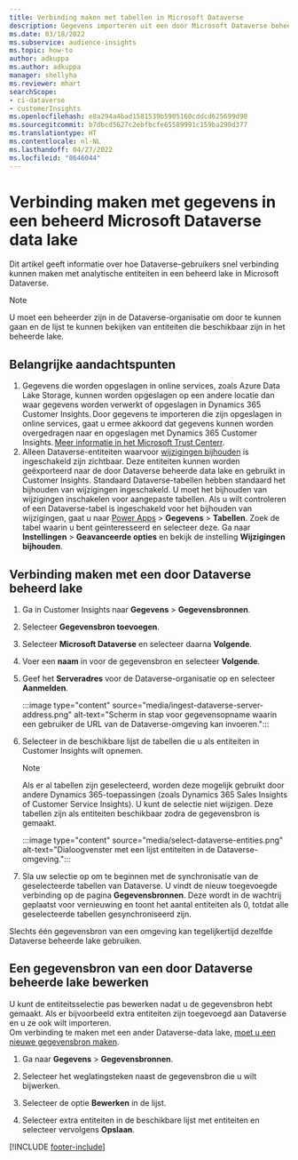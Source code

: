 ```yaml
---
title: Verbinding maken met tabellen in Microsoft Dataverse
description: Gegevens importeren uit een door Microsoft Dataverse beheerd data lake.
ms.date: 03/18/2022
ms.subservice: audience-insights
ms.topic: how-to
author: adkuppa
ms.author: adkuppa
manager: shellyha
ms.reviewer: mhart
searchScope:
- ci-dataverse
- customerInsights
ms.openlocfilehash: e8a294a4bad1581539b5905160cddcd625699d90
ms.sourcegitcommit: b7dbcd5627c2ebfbcfe65589991c159ba290d377
ms.translationtype: HT
ms.contentlocale: nl-NL
ms.lasthandoff: 04/27/2022
ms.locfileid: "8646044"
---
```

# <a name="connect-to-data-in-a-microsoft-dataverse-managed-data-lake"></a>Verbinding maken met gegevens in een beheerd Microsoft Dataverse data lake

Dit artikel geeft informatie over hoe Dataverse-gebruikers snel verbinding kunnen maken met analytische entiteiten in een beheerd lake in Microsoft Dataverse. 

> [!NOTE]
> U moet een beheerder zijn in de Dataverse-organisatie om door te kunnen gaan en de lijst te kunnen bekijken van entiteiten die beschikbaar zijn in het beheerde lake.

## <a name="important-considerations"></a>Belangrijke aandachtspunten

1. Gegevens die worden opgeslagen in online services, zoals Azure Data Lake Storage, kunnen worden opgeslagen op een andere locatie dan waar gegevens worden verwerkt of opgeslagen in Dynamics 365 Customer Insights. Door gegevens te importeren die zijn opgeslagen in online services, gaat u ermee akkoord dat gegevens kunnen worden overgedragen naar en opgeslagen met Dynamics 365 Customer Insights. [Meer informatie in het Microsoft Trust Centerr](https://www.microsoft.com/trust-center).
2. Alleen Dataverse-entiteiten waarvoor [wijzigingen bijhouden](/power-platform/admin/enable-change-tracking-control-data-synchronization) is ingeschakeld zijn zichtbaar. Deze entiteiten kunnen worden geëxporteerd naar de door Dataverse beheerde data lake en gebruikt in Customer Insights. Standaard Dataverse-tabellen hebben standaard het bijhouden van wijzigingen ingeschakeld. U moet het bijhouden van wijzigingen inschakelen voor aangepaste tabellen. Als u wilt controleren of een Dataverse-tabel is ingeschakeld voor het bijhouden van wijzigingen, gaat u naar [Power Apps](https://make.powerapps.com) > **Gegevens** > **Tabellen**. Zoek de tabel waarin u bent geïnteresseerd en selecteer deze. Ga naar **Instellingen** > **Geavanceerde opties** en bekijk de instelling **Wijzigingen bijhouden**.

## <a name="connect-to-a-dataverse-managed-lake"></a>Verbinding maken met een door Dataverse beheerd lake

1. Ga in Customer Insights naar **Gegevens** > **Gegevensbronnen**.

2. Selecteer **Gegevensbron toevoegen**.

3. Selecteer **Microsoft Dataverse** en selecteer daarna **Volgende**.

4. Voer een **naam** in voor de gegevensbron en selecteer **Volgende**. 

5. Geef het **Serveradres** voor de Dataverse-organisatie op en selecteer **Aanmelden**.

   :::image type="content" source="media/ingest-dataverse-server-address.png" alt-text="Scherm in stap voor gegevensopname waarin een gebruiker de URL van de Dataverse-omgeving kan invoeren.":::

6. Selecteer in de beschikbare lijst de tabellen die u als entiteiten in Customer Insights wilt opnemen.    

   > [!NOTE]
   > Als er al tabellen zijn geselecteerd, worden deze mogelijk gebruikt door andere Dynamics 365-toepassingen (zoals Dynamics 365 Sales Insights of Customer Service Insights). U kunt de selectie niet wijzigen. Deze tabellen zijn als entiteiten beschikbaar zodra de gegevensbron is gemaakt.

   :::image type="content" source="media/select-dataverse-entities.png" alt-text="Dialoogvenster met een lijst entiteiten in de Dataverse-omgeving.":::

7. Sla uw selectie op om te beginnen met de synchronisatie van de geselecteerde tabellen van Dataverse. U vindt de nieuw toegevoegde verbinding op de pagina **Gegevensbronnen**. Deze wordt in de wachtrij geplaatst voor vernieuwing en toont het aantal entiteiten als 0, totdat alle geselecteerde tabellen gesynchroniseerd zijn.

Slechts één gegevensbron van een omgeving kan tegelijkertijd dezelfde Dataverse beheerde lake gebruiken.

## <a name="edit-a-dataverse-managed-lake-data-source"></a>Een gegevensbron van een door Dataverse beheerde lake bewerken

U kunt de entiteitsselectie pas bewerken nadat u de gegevensbron hebt gemaakt. Als er bijvoorbeeld extra entiteiten zijn toegevoegd aan Dataverse en u ze ook wilt importeren.    
Om verbinding te maken met een ander Dataverse-data lake, [moet u een nieuwe gegevensbron maken](#connect-to-a-dataverse-managed-lake).

1. Ga naar **Gegevens** > **Gegevensbronnen**.

2. Selecteer het weglatingsteken naast de gegevensbron die u wilt bijwerken.

3. Selecteer de optie **Bewerken** in de lijst.

4. Selecteer extra entiteiten in de beschikbare lijst met entiteiten en selecteer vervolgens **Opslaan**.

[!INCLUDE [footer-include](includes/footer-banner.md)]
